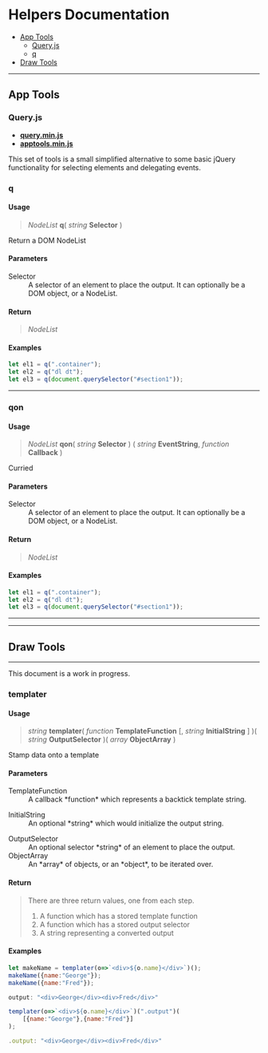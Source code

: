 # Helpers Documentation
- [App Tools](#user-content-app-tools)
	- [Query.js](#user-content-queryjs)
	- [q](#user-content-q)
- [Draw Tools](#user-content-draw-tools)

---

## App Tools

### Query.js

- **[query.min.js](https://bronkula.github.io/apptools/tools/bin/query.min.js)**
- **[apptools.min.js](https://bronkula.github.io/apptools/tools/bin/query.min.js)**

This set of tools is a small simplified alternative to some basic jQuery functionality for selecting elements and delegating events.

### q

#### Usage

> *NodeList* **q**( *string* **Selector** )

Return a DOM NodeList

#### Parameters

<dl>
	<dt>Selector</dt>
	<dd>A selector of an element to place the output. It can optionally be a DOM object, or a NodeList.</dd>
</dl>

#### Return

> *NodeList* 

#### Examples

```javascript
let el1 = q(".container");
let el2 = q("dl dt");
let el3 = q(document.querySelector("#section1"));
```

---

### qon

#### Usage

> *NodeList* **qon**( *string* **Selector** ) ( *string* **EventString**, *function* **Callback** )

Curried 

#### Parameters

<dl>
	<dt>Selector</dt>
	<dd>A selector of an element to place the output. It can optionally be a DOM object, or a NodeList.</dd>
</dl>

#### Return

> *NodeList* 

#### Examples

```javascript
let el1 = q(".container");
let el2 = q("dl dt");
let el3 = q(document.querySelector("#section1"));
```

---
---

## Draw Tools

---

This document is a work in progress.



### templater

#### Usage

> *string* **templater**( *function* **TemplateFunction** [, *string* **InitialString** ] )( *string* **OutputSelector** )( *array* **ObjectArray** )

Stamp data onto a template

#### Parameters

<dl>
	<dt>TemplateFunction</dt>
	<dd>A callback *function* which represents a backtick template string.</dd>
	<dl>
		<dt>InitialString</dt>
		<dd>An optional *string* which would initialize the output string.</dd>
	</dl>
	<dt>OutputSelector</dt>
	<dd>An optional selector *string* of an element to place the output.</dd>
	<dt>ObjectArray</dt>
	<dd>An *array* of objects, or an *object*, to be iterated over.</dd>
</dl>

#### Return

> There are three return values, one from each step.
> 1. A function which has a stored template function
> 2. A function which has a stored output selector
> 3. A string representing a converted output

#### Examples

```javascript
let makeName = templater(o=>`<div>${o.name}</div>`)();
makeName({name:"George"});
makeName({name:"Fred"});

output: "<div>George</div><div>Fred</div>"
```

```javascript
templater(o=>`<div>${o.name}</div>`)(".output")(
	[{name:"George"},{name:"Fred"}]
);

.output: "<div>George</div><div>Fred</div>"
```

